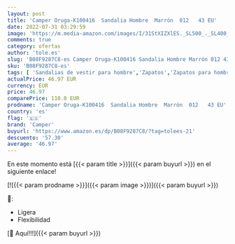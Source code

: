 ```yaml
---
layout: post
title: 'Camper Oruga-K100416  Sandalia Hombre  Marrón  012   43 EU'
date: 2022-07-31 03:29:59
image: 'https://m.media-amazon.com/images/I/31StXIZXlES._SL500_._SL400_.jpg'
comments: true
category: ofertas
author: 'tole.es'
slug: 'B08F9287C8-es Camper Oruga-K100416 Sandalia Hombre Marrón 012 43 EU'
sku: 'B08F9287C8-es'
tags: [ 'Sandalias de vestir para hombre','Zapatos','Zapatos para hombre','Zapatos y complementos','camper','sandalia','🇪🇸', ]
actualPrice: 46.97 EUR
currency: EUR
price: 46.97
comparePrice: 110.0 EUR
prodname: 'Camper Oruga-K100416  Sandalia Hombre  Marrón  012   43 EU'
country: 'es'
flag: '🇪🇸'
brand: 'Camper'
buyurl: 'https://www.amazon.es/dp/B08F9287C8/?tag=tolees-21'
descuento: '57.30'
average: '46.97'
---
```


En este momento está [{{< param title >}}]({{< param buyurl >}}) en el siguiente enlace!

[![{{< param prodname >}}]({{< param image >}})]({{< param buyurl >}})

🔎:

- Ligera
- Flexibilidad

[🛒 Aquí!!!]({{< param buyurl >}})
